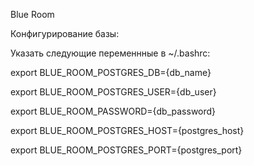 Blue Room

Конфигурирование базы:

Указать следующие переменнные в ~/.bashrc:

export BLUE_ROOM_POSTGRES_DB={db_name}

export BLUE_ROOM_POSTGRES_USER={db_user}

export BLUE_ROOM_PASSWORD={db_password}

export BLUE_ROOM_POSTGRES_HOST={postgres_host}

export BLUE_ROOM_POSTGRES_PORT={postgres_port}
